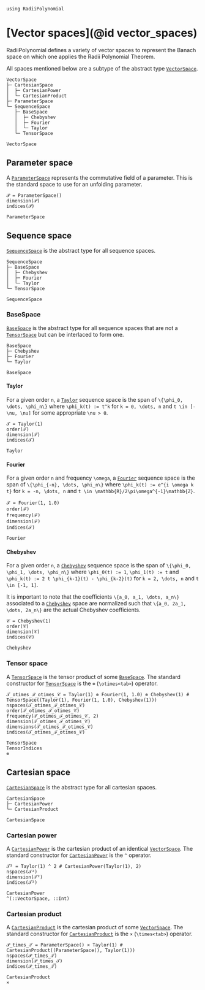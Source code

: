 ```@setup vector_spaces
using RadiiPolynomial
```

# [Vector spaces](@id vector_spaces)

RadiiPolynomial defines a variety of vector spaces to represent the Banach space on which one applies the Radii Polynomial Theorem.

All spaces mentioned below are a subtype of the abstract type [`VectorSpace`](@ref).

```
VectorSpace
├─ CartesianSpace
│  ├─ CartesianPower
│  └─ CartesianProduct
├─ ParameterSpace
└─ SequenceSpace
   ├─ BaseSpace
   │  ├─ Chebyshev
   │  ├─ Fourier
   │  └─ Taylor
   └─ TensorSpace
```

```@docs
VectorSpace
```

## Parameter space

A [`ParameterSpace`](@ref) represents the commutative field of a parameter. This is the standard space to use for an unfolding parameter.

```@repl vector_spaces
𝒫 = ParameterSpace()
dimension(𝒫)
indices(𝒫)
```

```@docs
ParameterSpace
```

## Sequence space

[`SequenceSpace`](@ref) is the abstract type for all sequence spaces.

```
SequenceSpace
├─ BaseSpace
│  ├─ Chebyshev
│  ├─ Fourier
│  └─ Taylor
└─ TensorSpace
```

```@docs
SequenceSpace
```

### BaseSpace

[`BaseSpace`](@ref) is the abstract type for all sequence spaces that are not a [`TensorSpace`](@ref) but can be interlaced to form one.

```
BaseSpace
├─ Chebyshev
├─ Fourier
└─ Taylor
```

```@docs
BaseSpace
```

#### Taylor

For a given order ``n``, a [`Taylor`](@ref) sequence space is the span of ``\{\phi_0, \dots, \phi_n\}`` where ``\phi_k(t) := t^k`` for ``k = 0, \dots, n`` and ``t \in [-\nu, \nu]`` for some appropriate ``\nu > 0``.

```@repl vector_spaces
𝒯 = Taylor(1)
order(𝒯)
dimension(𝒯)
indices(𝒯)
```

```@docs
Taylor
```

#### Fourier

For a given order ``n`` and frequency ``\omega``, a [`Fourier`](@ref) sequence space is the span of ``\{\phi_{-n}, \dots, \phi_n\}`` where ``\phi_k(t) := e^{i \omega k t}`` for ``k = -n, \dots, n`` and ``t \in \mathbb{R}/2\pi\omega^{-1}\mathbb{Z}``.

```@repl vector_spaces
ℱ = Fourier(1, 1.0)
order(ℱ)
frequency(ℱ)
dimension(ℱ)
indices(ℱ)
```

```@docs
Fourier
```

#### Chebyshev

For a given order ``n``, a [`Chebyshev`](@ref) sequence space is the span of ``\{\phi_0, \phi_1, \dots, \phi_n\}`` where ``\phi_0(t) := 1``, ``\phi_1(t) := t`` and ``\phi_k(t) := 2 t \phi_{k-1}(t) - \phi_{k-2}(t)`` for ``k = 2, \dots, n`` and ``t \in [-1, 1]``.

It is important to note that the coefficients ``\{a_0, a_1, \dots, a_n\}`` associated to a [`Chebyshev`](@ref) space are normalized such that ``\{a_0, 2a_1, \dots, 2a_n\}`` are the actual Chebyshev coefficients.

```@repl vector_spaces
𝒞 = Chebyshev(1)
order(𝒞)
dimension(𝒞)
indices(𝒞)
```

```@docs
Chebyshev
```

### Tensor space

A [`TensorSpace`](@ref) is the tensor product of some [`BaseSpace`](@ref). The standard constructor for [`TensorSpace`](@ref) is the `⊗` (`\otimes<tab>`) operator.

```@repl vector_spaces
𝒯_otimes_ℱ_otimes_𝒞 = Taylor(1) ⊗ Fourier(1, 1.0) ⊗ Chebyshev(1) # TensorSpace((Taylor(1), Fourier(1, 1.0), Chebyshev(1)))
nspaces(𝒯_otimes_ℱ_otimes_𝒞)
order(𝒯_otimes_ℱ_otimes_𝒞)
frequency(𝒯_otimes_ℱ_otimes_𝒞, 2)
dimension(𝒯_otimes_ℱ_otimes_𝒞)
dimensions(𝒯_otimes_ℱ_otimes_𝒞)
indices(𝒯_otimes_ℱ_otimes_𝒞)
```

```@docs
TensorSpace
TensorIndices
⊗
```

## Cartesian space

[`CartesianSpace`](@ref) is the abstract type for all cartesian spaces.

```
CartesianSpace
├─ CartesianPower
└─ CartesianProduct
```

```@docs
CartesianSpace
```

### Cartesian power

A [`CartesianPower`](@ref) is the cartesian product of an identical [`VectorSpace`](@ref). The standard constructor for [`CartesianPower`](@ref) is the `^` operator.

```@repl vector_spaces
𝒯² = Taylor(1) ^ 2 # CartesianPower(Taylor(1), 2)
nspaces(𝒯²)
dimension(𝒯²)
indices(𝒯²)
```

```@docs
CartesianPower
^(::VectorSpace, ::Int)
```

### Cartesian product

A [`CartesianProduct`](@ref) is the cartesian product of some [`VectorSpace`](@ref). The standard constructor for [`CartesianProduct`](@ref) is the `×` (`\times<tab>`) operator.

```@repl vector_spaces
𝒫_times_𝒯 = ParameterSpace() × Taylor(1) # CartesianProduct((ParameterSpace(), Taylor(1)))
nspaces(𝒫_times_𝒯)
dimension(𝒫_times_𝒯)
indices(𝒫_times_𝒯)
```

```@docs
CartesianProduct
×
```
